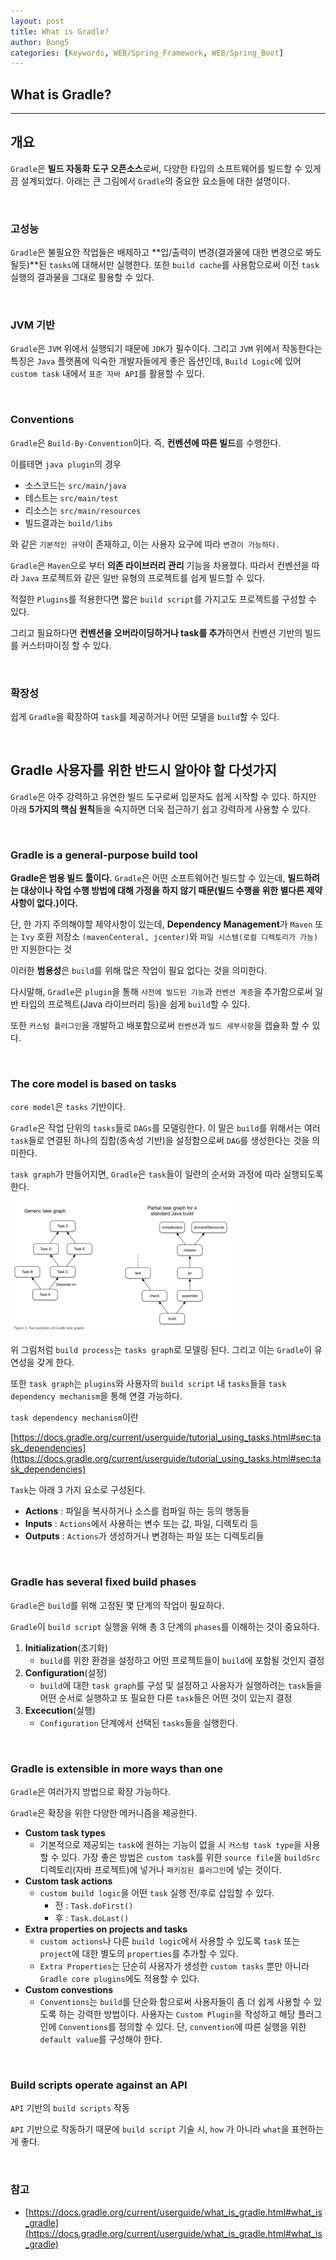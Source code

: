 ```yaml
---
layout: post
title: What is Gradle?
author: Bong5
categories: [Keywords, WEB/Spring_Framework, WEB/Spring_Boot]
--- 
```


## What is Gradle?

---

## 개요

`Gradle`은 **빌드 자동화 도구 오픈소스**로써, 다양한 타입의 소프트웨어를 빌드할 수 있게끔 설계되었다. 아래는 큰 그림에서 `Gradle`의 중요한 요소들에 대한 설명이다.

<br>

### 고성능

`Gradle`은 불필요한 작업들은 배제하고 **입/출력이 변경(결과물에 대한 변경으로 봐도 될듯)**된 `tasks`에 대해서만 실행한다. 또한 `build cache`를 사용함으로써 이전 `task` 실행의 결과물을 그대로 활용할 수 있다.

<br>

### JVM 기반

`Gradle`은 `JVM` 위에서 실행되기 때문에 `JDK`가 필수이다. 그리고 `JVM` 위에서 작동한다는 특징은 `Java` 플랫폼에 익숙한 개발자들에게 좋은 옵션인데, `Build Logic`에 있어 `custom task` 내에서 `표준 자바 API`를 활용할 수 있다.

<br>

### Conventions

`Gradle`은 `Build-By-Convention`이다. 즉, **컨벤션에 따른 빌드**를 수행한다.

이를테면 `java plugin`의 경우

- 소스코드는 `src/main/java`
- 테스트는 `src/main/test`
- 리소스는 `src/main/resources`
- 빌드결과는 `build/libs`

와 같은 `기본적인 규약`이 존재하고, 이는 사용자 요구에 따라 `변경이 가능하다.`

`Gradle`은 `Maven`으로 부터 **의존 라이브러리 관리** 기능을 차용했다. 따라서 컨벤션을 따라 `Java` 프로젝트와 같은 일반 유형의 프로젝트를 쉽게 빌드할 수 있다.

적절한 `Plugins`를 적용한다면 짧은 `build script`를 가지고도 프로젝트를 구성할 수 있다.

그리고 필요하다면 **컨벤션을 오버라이딩하거나 task를 추가**하면서 컨벤션 기반의 빌드를 커스터마이징 할 수 있다.

<br>

### 확장성

쉽게 `Gradle`을 확장하여 `task`를 제공하거나 어떤 모델을 `build`할 수 있다.

<br>

## Gradle 사용자를 위한 반드시 알아야 할 다섯가지

`Gradle`은 아주 강력하고 유연한 빌드 도구로써 입문자도 쉽게 시작할 수 있다. 하지만 아래 **5가지의 핵심 원칙**들을 숙지하면 더욱 접근하기 쉽고 강력하게 사용할 수 있다.

<br>

### Gradle is a general-purpose build tool

**Gradle은 범용 빌드 툴이다.** `Gradle`은 어떤 소프트웨어건 빌드할 수 있는데, **빌드하려는 대상이나 작업 수행 방법에 대해 가정을 하지 않기 때문(빌드 수행을 위한 별다른 제약 사항이 없다.)이다.**

단, 한 가지 주의해야할 제약사항이 있는데, **Dependency Management**가 `Maven` 또는 `Ivy` 호환 저장소 `(mavenCenteral, jcenter)`와 `파일 시스템(로컬 디렉토리가 가능)`만 지원한다는 것

이러한 **범용성**은 `build`를 위해 많은 작업이 필요 없다는 것을 의미한다.

다시말해, `Gradle`은 `plugin`을 통해 `사전에 빌드된 기능`과 `컨벤션 계층`을 추가함으로써 일반 타입의 프로젝트(Java 라이브러리 등)을 쉽게 `build`할 수 있다.

또한 `커스텀 플러그인`을 개발하고 배포함으로써 `컨벤션`과 `빌드 세부사항`을 캡슐화 할 수 있다.

<br>

### The core model is based on tasks

`core model`은 `tasks` 기반이다.

`Gradle`은 작업 단위의 `tasks`들로 `DAGs`를 모델링한다. 이 말은 `build`를 위해서는 여러 `task`들로 연결된 하나의 집합(종속성 기반)을 설정함으로써 `DAG`를 생성한다는 것을 의미한다.

`task graph`가 만들어지면, `Gradle`은  `task`들이 일련의 순서와 과정에 따라 실행되도록 한다.

<img src="/assets/img/gradle3.GIF" width="70%" height="auto" >

위 그림처럼 `build process`는 `tasks graph`로 모델링 된다. 그리고 이는 `Gradle`이 유연성을 갖게 한다.

또한 `task graph`는 `plugins`와 사용자의 `build script` 내 `tasks`들을 `task dependency mechanism`을 통해 연결 가능하다.

`task dependency mechanism`이란

[https://docs.gradle.org/current/userguide/tutorial_using_tasks.html#sec:task_dependencies](https://docs.gradle.org/current/userguide/tutorial_using_tasks.html#sec:task_dependencies)

`Task`는 아래 3 가지 요소로 구성된다.

- **Actions** : 파일을 복사하거나 소스를 컴파일 하는 등의 행동들
- **Inputs** : `Actions`에서 사용하는 변수 또는 값, 파일, 디렉토리 등
- **Outputs** : `Actions`가 생성하거나 변경하는 파일 또는 디렉토리들

<br>

### Gradle has several fixed build phases

`Gradle`은 `build`를 위해 고정된 몇 단계의 작업이 필요하다.

`Gradle`이 `build script` 실행을 위해 총 3 단계의 `phases`를 이해하는 것이 중요하다.

1. **Initialization**(초기화)
    - `build`를 위한 환경을 설정하고 어떤 프로젝트들이 `build`에 포함될 것인지 결정
2. **Configuration**(설정)
    - `build`에 대한 `task graph`를 구성 및 설정하고 사용자가 실행하려는 `task`들을 어떤 순서로 실행하고 또 필요한 다른 `task`들은 어떤 것이 있는지 결정
3. **Excecution**(실행)
    - `Configuration` 단계에서 선택된 `tasks`들을 실행한다.

<br>

### Gradle is extensible in more ways than one

`Gradle`은 여러가지 방법으로 확장 가능하다.

`Gradle`은 확장을 위한 다양한 메커니즘을 제공한다.

- **Custom task types**
    - 기본적으로 제공되는 `task`에 원하는 기능이 없을 시 `커스텀 task type`을 사용할 수 있다. 가장 좋은 방법은 `custom task`를 위한 `source file`을 `buildSrc` 디렉토리(자바 프로젝트)에 넣거나 `패키징된 플러그인`에 넣는 것이다.
- **Custom task actions**
    - `custom build logic`을 어떤 `task` 실행 전/후로 삽입할 수 있다.
        - 전 : `Task.doFirst()`
        - 후 : `Task.doLast()`
- **Extra properties on projects and tasks**
    - `custom actions`나 다른 `build logic`에서 사용할 수 있도록 `task` 또는 `project`에 대한 별도의 `properties`를 추가할 수 있다.
    - `Extra Properties`는 단순히 사용자가 생성한 `custom tasks` 뿐만 아니라 `Gradle core plugins`에도 적용할 수 있다.
- **Custom convestions**
    - `Conventions`는 `build`를 단순화 함으로써 사용자들이 좀 더 쉽게 사용할 수 있도록 하는 강력한 방법이다. 사용자는 `Custom Plugin`을 작성하고 해당 플러그인에 `Conventions`를 정의할 수 있다. 단, `convention`에 따른 실행을 위한 `default value`를 구성해야 한다.

<br>

### Build scripts operate against an API

`API` 기반의 `build scripts` 작동

`API` 기반으로 작동하기 때문에 `build script` 기술 시, `how` 가 아니라 `what`을 표현하는게 좋다.

<br>

### 참고

- [https://docs.gradle.org/current/userguide/what_is_gradle.html#what_is_gradle](https://docs.gradle.org/current/userguide/what_is_gradle.html#what_is_gradle)